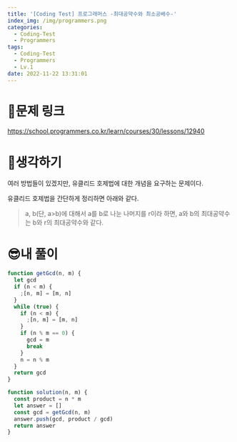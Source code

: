 ```yaml
---
title: '[Coding Test] 프로그래머스 -최대공약수와 최소공배수-'
index_img: /img/programmers.png
categories:
  - Coding-Test
  - Programmers
tags:
  - Coding-Test
  - Programmers
  - Lv.1
date: 2022-11-22 13:31:01
---
```

# 📃문제 링크
https://school.programmers.co.kr/learn/courses/30/lessons/12940

# 🤨생각하기
여러 방법들이 있겠지만, 유클리드 호제법에 대한 개념을 요구하는 문제이다.

유클리드 호제법을 간단하게 정리하면 아래와 같다.
> a, b(단, a>b)에 대해서 a를 b로 나눈 나머지를 r이라 하면, a와 b의 최대공약수는 b와 r의 최대공약수와 같다.

# 😎내 풀이
```js
function getGcd(n, m) {
  let gcd
  if (n < m) {
    ;[n, m] = [m, n]
  }
  while (true) {
    if (n < m) {
      ;[n, m] = [m, n]
    }
    if (n % m == 0) {
      gcd = m
      break
    }
    n = n % m
  }
  return gcd
}

function solution(n, m) {
  const product = n * m
  let answer = []
  const gcd = getGcd(n, m)
  answer.push(gcd, product / gcd)
  return answer
}
```